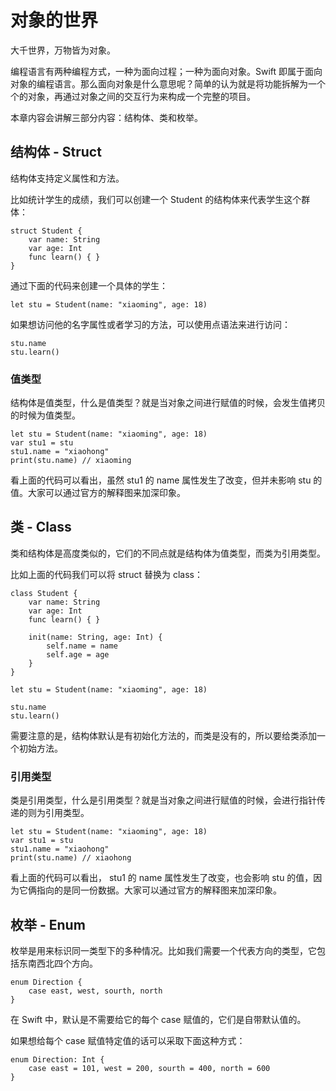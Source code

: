 # 对象的世界

大千世界，万物皆为对象。

编程语言有两种编程方式，一种为面向过程；一种为面向对象。Swift 即属于面向对象的编程语言。那么面向对象是什么意思呢？简单的认为就是将功能拆解为一个个的对象，再通过对象之间的交互行为来构成一个完整的项目。

本章内容会讲解三部分内容：结构体、类和枚举。

## 结构体 - Struct
结构体支持定义属性和方法。

比如统计学生的成绩，我们可以创建一个 Student 的结构体来代表学生这个群体：
```
struct Student {
    var name: String
    var age: Int
    func learn() { }
}
```

通过下面的代码来创建一个具体的学生：
```
let stu = Student(name: "xiaoming", age: 18)
```

如果想访问他的名字属性或者学习的方法，可以使用点语法来进行访问：
```
stu.name
stu.learn()
```

### 值类型
结构体是值类型，什么是值类型？就是当对象之间进行赋值的时候，会发生值拷贝的时候为值类型。
```
let stu = Student(name: "xiaoming", age: 18)
var stu1 = stu
stu1.name = "xiaohong"
print(stu.name) // xiaoming
```
看上面的代码可以看出，虽然 stu1 的 name 属性发生了改变，但并未影响 stu 的值。大家可以通过官方的解释图来加深印象。

## 类 - Class
类和结构体是高度类似的，它们的不同点就是结构体为值类型，而类为引用类型。

比如上面的代码我们可以将 struct 替换为 class：
```
class Student {
    var name: String
    var age: Int
    func learn() { }
    
    init(name: String, age: Int) {
        self.name = name
        self.age = age
    }
}

let stu = Student(name: "xiaoming", age: 18)

stu.name
stu.learn()
```

需要注意的是，结构体默认是有初始化方法的，而类是没有的，所以要给类添加一个初始方法。

### 引用类型
类是引用类型，什么是引用类型？就是当对象之间进行赋值的时候，会进行指针传递的则为引用类型。
```
let stu = Student(name: "xiaoming", age: 18)
var stu1 = stu
stu1.name = "xiaohong"
print(stu.name) // xiaohong
```
看上面的代码可以看出， stu1 的 name 属性发生了改变，也会影响 stu 的值，因为它俩指向的是同一份数据。大家可以通过官方的解释图来加深印象。

## 枚举 - Enum
枚举是用来标识同一类型下的多种情况。比如我们需要一个代表方向的类型，它包括东南西北四个方向。
```
enum Direction {
    case east, west, sourth, north
}
```

在 Swift 中，默认是不需要给它的每个 case 赋值的，它们是自带默认值的。

如果想给每个 case 赋值特定值的话可以采取下面这种方式：
```
enum Direction: Int {
    case east = 101, west = 200, sourth = 400, north = 600
}
```